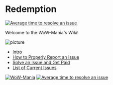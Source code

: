 # Redemption

[![Average time to resolve an issue](http://isitmaintained.com/badge/resolution/wowmaniauk/redemption.svg)](http://isitmaintained.com/project/wowmaniauk/redemption "Average time to resolve an issue")

Welcome to the WoW-Mania's Wiki!

![picture](https://i.imgur.com/JD5ZlfE.png)

* [Intro](https://github.com/WoWManiaUK/Redemption/wiki/Introduction)
* [How to Properly Report an Issue](https://github.com/wow-mania/Redemption/wiki/How-to-Properly-Report-an-Issue)
* [Solve an Issue and Get Paid](https://github.com/wow-mania/Redemption/wiki/Solve-an-Issue-and-get-Paid)
* [List of Current Issues](https://github.com/wow-mania/Redemption/issues)




[![WoW-Mania](https://github.com/fvicaria/Trinity/actions/workflows/c-cpp.yml/badge.svg)](https://github.com/fvicaria/Trinity/actions/workflows/c-cpp.yml) [![Average time to resolve an issue](http://isitmaintained.com/badge/resolution/wowmaniauk/redemption.svg)](http://isitmaintained.com/project/wowmaniauk/redemption "Average time to resolve an issue")
